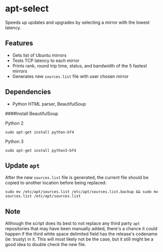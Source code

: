 apt-select
========

Speeds up updates and upgrades by selecting a mirror with the lowest latency.

Features
-----------

- Gets list of Ubuntu mirrors
- Tests TCP latency to each mirror
- Prints rank, round trip time, status, and bandwidth of the 5 fastest mirrors
- Generates new `sources.list` file with user chosen mirror

Dependencies
------------

- Python HTML parser, BeautifulSoup

####Install BeautifulSoup

Python 2

    sudo apt-get install python-bf4

Python 3

    sudo apt-get install python3-bf4

Update `apt`
---------------
After the new `sources.list` file is generated, the current file should be copied to another location before being replaced:

    sudo mv /etc/apt/sources.list /etc/apt/sources.list.backup && sudo mv sources.list /etc/apt/sources.list

Note
------
Although the script does its best to not replace any third party `apt` repositories that may have been manually added, there's a chance it could happen if the third white space delimited field has the release's codename (ie: trusty) in it.  This will most likely not be the case, but it still might be a good idea to double check the new file.
